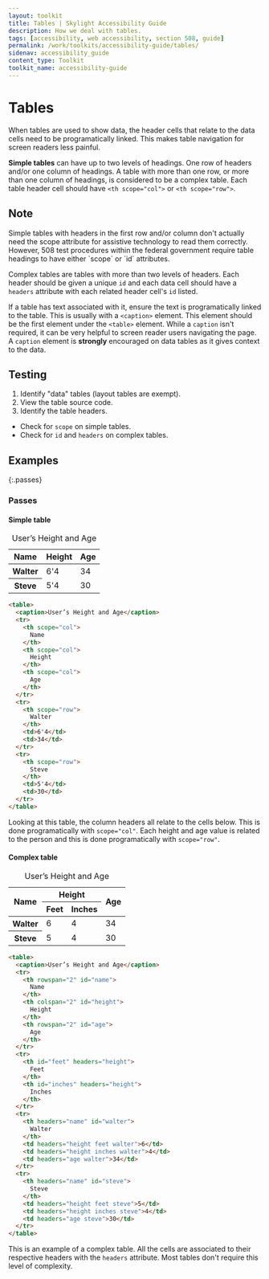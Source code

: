 ```yaml
---
layout: toolkit
title: Tables | Skylight Accessibility Guide
description: How we deal with tables.
tags: [accessibility, web accessibility, section 508, guide]
permalink: /work/toolkits/accessibility-guide/tables/
sidenav: accessibility_guide
content_type: Toolkit
toolkit_name: accessibility-guide
---
```


# Tables

When tables are used to show data, the header cells that relate to the data cells need to be programatically linked. This makes table navigation for screen readers less painful.

**Simple tables** can have up to two levels of headings. One row of headers and/or one column of headings. A table with more than one row, or more than one column of headings, is considered to be a complex table. Each table header cell should have `<th scope="col">` or `<th scope="row">`.

<div class="callout--tip" markdown='1'>
<h2 class='h3'>Note</h2>
Simple tables with headers in the first row and/or column don't actually need the scope attribute for assistive technology to read them correctly. However, 508 test procedures within the federal government require table headings to have either `scope` or `id` attributes.
</div>

Complex tables are tables with more than two levels of headers. Each header should be given a unique `id` and each data cell should have a `headers` attribute with each related header cell's `id` listed.

If a table has text associated with it, ensure the text is programatically linked to the table. This is usually with a `<caption>` element. This element should be the first element under the `<table>` element. While a `caption` isn't required, it can be very helpful to screen reader users navigating the page. A `caption` element is **strongly** encouraged on data tables as it gives context to the data.

## Testing

1. Identify "data" tables (layout tables are exempt).
2. View the table source code.
3. Identify the table headers.
  * Check for `scope` on simple tables.
  * Check for `id` and `headers` on complex tables.

## Examples

{:.passes}
### Passes

#### Simple table
<div class="example example--code">
  <table class="post-table">
    <caption>User’s Height and Age</caption>
    <thead>
      <tr>
        <th scope="col">
          Name
        </th>
        <th scope="col">
          Height
        </th>
        <th scope="col">
          Age
        </th>
      </tr>
    </thead>
    <tbody>
      <tr>
        <th scope="row">
          Walter
        </th>
        <td>6'4</td>
        <td>34</td>
      </tr>
      <tr>
        <th scope="row">
          Steve
        </th>
        <td>5'4</td>
        <td>30</td>
      </tr>
    </tbody>
  </table>
</div>

```html
<table>
  <caption>User’s Height and Age</caption>
  <tr>
    <th scope="col">
      Name
    </th>
    <th scope="col">
      Height
    </th>
    <th scope="col">
      Age
    </th>
  </tr>
  <tr>
    <th scope="row">
      Walter
    </th>
    <td>6'4</td>
    <td>34</td>
  </tr>
  <tr>
    <th scope="row">
      Steve
    </th>
    <td>5'4</td>
    <td>30</td>
  </tr>
</table>
```

Looking at this table, the column headers all relate to the cells below. This is done programatically with ```scope="col"```. Each height and age value is related to the person and this is done programatically with ```scope="row"```.

#### Complex table

<div class="example example--code">
  <table class="post-table">
    <caption>User’s Height and Age</caption>
    <thead>
      <tr>
        <th rowspan="2" id="name" scope="col">
          Name
        </th>
        <th colspan="2" id="height" scope="col">
          Height
        </th>
        <th rowspan="2" id="age" scope="col">
          Age
        </th>
      </tr>
      <tr>
        <th id="feet" headers="height" scope="col">
          Feet
        </th>
        <th id="inches" headers="height" scope="col">
          Inches
        </th>
      </tr>
    </thead>
    <tbody>
      <tr>
        <th headers="name" scope="row">
          Walter
        </th>
        <td headers="height feet">6</td>
        <td headers="height inches">4</td>
        <td headers="age">34</td>
      </tr>
      <tr>
        <th headers="name" scope="row">
          Steve
        </th>
        <td headers="height feet">5</td>
        <td headers="height inches">4</td>
        <td headers="age">30</td>
      </tr>
    </tbody>
  </table>
</div>

```html
<table>
  <caption>User’s Height and Age</caption>
  <tr>
    <th rowspan="2" id="name">
      Name
    </th>
    <th colspan="2" id="height">
      Height
    </th>
    <th rowspan="2" id="age">
      Age
    </th>
  </tr>
  <tr>
    <th id="feet" headers="height">
      Feet
    </th>
    <th id="inches" headers="height">
      Inches
    </th>
  </tr>
  <tr>
    <th headers="name" id="walter">
      Walter
    </th>
    <td headers="height feet walter">6</td>
    <td headers="height inches walter">4</td>
    <td headers="age walter">34</td>
  </tr>
  <tr>
    <th headers="name" id="steve">
      Steve
    </th>
    <td headers="height feet steve">5</td>
    <td headers="height inches steve">4</td>
    <td headers="age steve">30</td>
  </tr>
</table>
```

This is an example of a complex table. All the cells are associated to their respective headers with the ```headers``` attribute. Most tables don't require this level of complexity.
